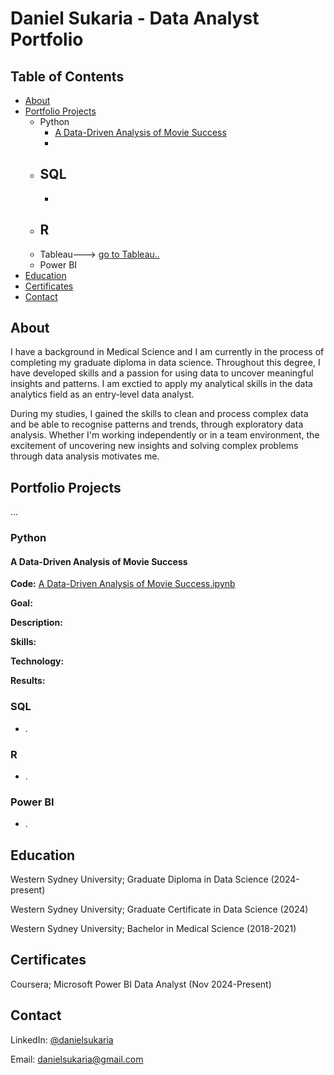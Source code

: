 # Daniel Sukaria - Data Analyst Portfolio

## Table of Contents
- [About](https://github.com/dsukaria/Data-Analysis-Portfolio/blob/main/README.md#About)
- [Portfolio Projects](https://github.com/dsukaria/Data-Analysis-Portfolio/blob/main/README.md#Portfolio-Projects)
  - Python
    - [A Data-Driven Analysis of Movie Success](https://github.com/dsukaria/Data-Analysis-Portfolio/blob/main/README.md#A-Data-Driven-Analysis-of-Movie-Success)
    -   
  - SQL
    - 
    - 
  - R
    - 
  - Tableau---> [go to Tableau..]()
  - Power BI
- [Education](https://github.com/dsukaria/Data-Analysis-Portfolio/blob/main/README.md#Education)
- [Certificates](https://github.com/dsukaria/Data-Analysis-Portfolio/blob/main/README.md#Certificates)
- [Contact](https://github.com/dsukaria/Data-Analysis-Portfolio/blob/main/README.md#Contact)


## About
I have a background in Medical Science and I am currently in the process of completing my graduate diploma in data science. Throughout this degree, I have developed skills and a passion for using data to uncover meaningful insights and patterns. I am exctied to apply my analytical skills in the data analytics field as an entry-level data analyst.

During my studies, I gained the skills to clean and process complex data and be able to recognise patterns and trends, through exploratory data analysis. Whether I'm working independently or in a team environment, the excitement of uncovering new insights and solving complex problems through data analysis motivates me.


## Portfolio Projects
...

### Python

#### A Data-Driven Analysis of Movie Success
**Code:** [A Data-Driven Analysis of Movie Success.ipynb](https://github.com/dsukaria/Projects/blob/main/A%20Data-Driven%20Analysis%20of%20Movie%20Success.ipynb)

**Goal:**

**Description:**

**Skills:**

**Technology:**

**Results:**
    
### SQL
  - .

### R
  - .

### Power BI
  - .


## Education
Western Sydney University; Graduate Diploma in Data Science (2024-present)

Western Sydney University; Graduate Certificate in Data Science (2024)

Western Sydney University; Bachelor in Medical Science (2018-2021)

## Certificates
Coursera; Microsoft Power BI Data Analyst (Nov 2024-Present)

## Contact
LinkedIn: [@danielsukaria](https://www.linkedin.com/in/daniel-sukaria-343826332)

Email: danielsukaria@gmail.com 







